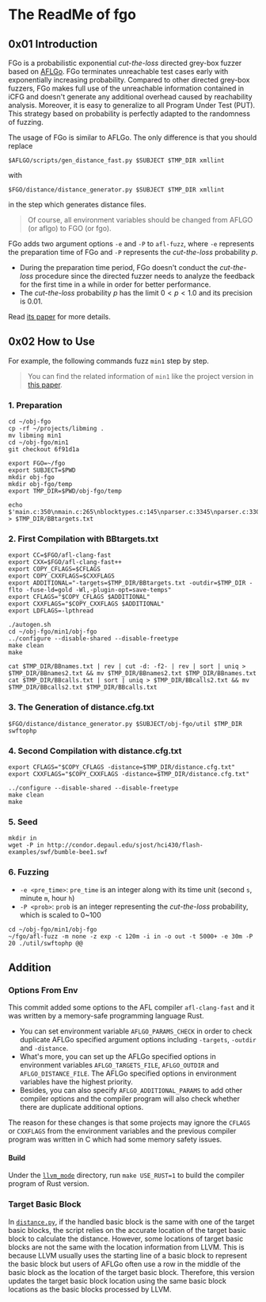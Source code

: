 # The ReadMe of fgo

## 0x01 Introduction

FGo is a probabilistic exponential *cut-the-loss* directed grey-box fuzzer based on [AFLGo](https://github.com/aflgo/aflgo). FGo terminates unreachable test cases early with exponentially increasing probability. Compared to other directed grey-box fuzzers, FGo makes full use of the unreachable information contained in iCFG and doesn't generate any additional overhead caused by reachability analysis. Moreover, it is easy to generalize to all Program Under Test (PUT). This strategy based on probability is perfectly adapted to the randomness of fuzzing.

The usage of FGo is similar to AFLGo. The only difference is that you should replace

```shell
$AFLGO/scripts/gen_distance_fast.py $SUBJECT $TMP_DIR xmllint
```

with

```shell
$FGO/distance/distance_generator.py $SUBJECT $TMP_DIR xmllint
```

in the step which generates distance files.

> Of course, all environment variables should be changed from AFLGO (or aflgo) to FGO (or fgo).

FGo adds two argument options `-e` and `-P` to `afl-fuzz`, where `-e` represents the preparation time of FGo and `-P` represents the *cut-the-loss* probability $p$. 

- During the preparation time period, FGo doesn't conduct the *cut-the-loss* procedure since the directed fuzzer needs to analyze the feedback for the first time in a while in order for better performance.
- The *cut-the-loss* probability $p$ has the limit $0 \lt p \lt 1.0$ and its precision is $0.01$. 

Read [its paper](https://arxiv.org/abs/2307.05961) for more details.

## 0x02 How to Use

For example, the following commands fuzz `min1` step by step.

> You can find the related information of `min1` like the project version in [this paper](https://arxiv.org/abs/2307.05961).

### 1. Preparation

```shell
cd ~/obj-fgo
cp -rf ~/projects/libming .
mv libming min1
cd ~/obj-fgo/min1
git checkout 6f91d1a

export FGO=~/fgo
export SUBJECT=$PWD
mkdir obj-fgo
mkdir obj-fgo/temp
export TMP_DIR=$PWD/obj-fgo/temp

echo $'main.c:350\nmain.c:265\nblocktypes.c:145\nparser.c:3345\nparser.c:3302\nparser.c:3068' > $TMP_DIR/BBtargets.txt
```

### 2. First Compilation with BBtargets.txt

```shell
export CC=$FGO/afl-clang-fast
export CXX=$FGO/afl-clang-fast++
export COPY_CFLAGS=$CFLAGS
export COPY_CXXFLAGS=$CXXFLAGS
export ADDITIONAL="-targets=$TMP_DIR/BBtargets.txt -outdir=$TMP_DIR -flto -fuse-ld=gold -Wl,-plugin-opt=save-temps"
export CFLAGS="$COPY_CFLAGS $ADDITIONAL"
export CXXFLAGS="$COPY_CXXFLAGS $ADDITIONAL"
export LDFLAGS=-lpthread

./autogen.sh
cd ~/obj-fgo/min1/obj-fgo
../configure --disable-shared --disable-freetype
make clean
make

cat $TMP_DIR/BBnames.txt | rev | cut -d: -f2- | rev | sort | uniq > $TMP_DIR/BBnames2.txt && mv $TMP_DIR/BBnames2.txt $TMP_DIR/BBnames.txt
cat $TMP_DIR/BBcalls.txt | sort | uniq > $TMP_DIR/BBcalls2.txt && mv $TMP_DIR/BBcalls2.txt $TMP_DIR/BBcalls.txt
```

### 3. The Generation of distance.cfg.txt

```shell
$FGO/distance/distance_generator.py $SUBJECT/obj-fgo/util $TMP_DIR swftophp
```

### 4. Second Compilation with distance.cfg.txt

```shell
export CFLAGS="$COPY_CFLAGS -distance=$TMP_DIR/distance.cfg.txt"
export CXXFLAGS="$COPY_CXXFLAGS -distance=$TMP_DIR/distance.cfg.txt"

../configure --disable-shared --disable-freetype
make clean
make
```

### 5. Seed

```shell
mkdir in
wget -P in http://condor.depaul.edu/sjost/hci430/flash-examples/swf/bumble-bee1.swf
```

### 6. Fuzzing

- `-e <pre_time>`:  `pre_time` is an integer along with its time unit (second `s`, minute `m`, hour `h`)
- `-P <prob>`: `prob` is an integer representing the *cut-the-loss* probability, which is scaled to 0~100

```shell
cd ~/obj-fgo/min1/obj-fgo
~/fgo/afl-fuzz -m none -z exp -c 120m -i in -o out -t 5000+ -e 30m -P 20 ./util/swftophp @@
```

## Addition
### Options From Env
This commit added some options to the AFL compiler `afl-clang-fast` and it was written by a memory-safe programming language Rust.
* You can set environment variable `AFLGO_PARAMS_CHECK` in order to check duplicate AFLGo specified argument options including `-targets`, `-outdir` and `-distance`.
* What's more, you can set up the AFLGo specified options in environment variables `AFLGO_TARGETS_FILE`, `AFLGO_OUTDIR` and `AFLGO_DISTANCE_FILE`. The AFLGo specified options in environment variables have the highest priority.
* Besides, you can also specify `AFLGO_ADDITIONAL_PARAMS` to add other compiler options and the compiler program will also check whether there are duplicate additional options.

The reason for these changes is that some projects may ignore the `CFLAGS` or `CXXFLAGS` from the environment variables and the previous compiler program was written in C which had some memory safety issues.

#### Build
Under the [`llvm_mode`](./llvm_mode/) directory, run `make USE_RUST=1` to build the compiler program of Rust version.

### Target Basic Block
In [`distance.py`](./scripts/distance.py), if the handled basic block is the same with one of the target basic blocks, the script relies on the accurate location of the target basic block to calculate the distance. However, some locations of target basic blocks are not the same with the location information from LLVM. This is because LLVM usually uses the starting line of a basic block to represent the basic block but users of AFLGo often use a row in the middle of the basic block as the location of the target basic block. Therefore, this version updates the target basic block location using the same basic block locations as the basic blocks processed by LLVM.